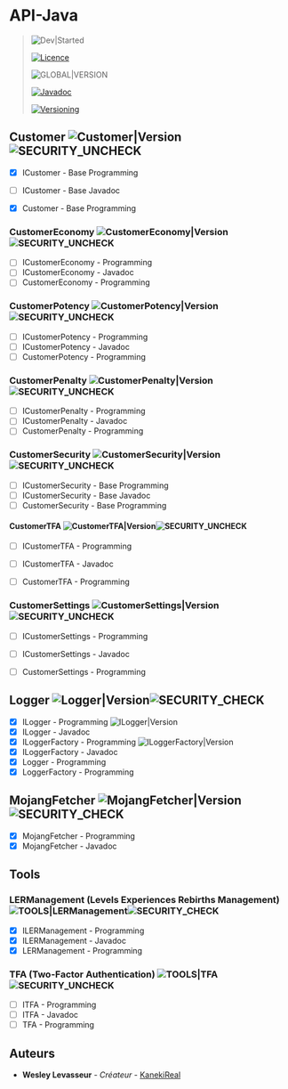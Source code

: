 [Javadoc]: https://img.shields.io/static/v1?label=Javadoc&message=View&style=for-the-badge&color=red
[Versioning]: https://img.shields.io/static/v1?label=Versioning&message=View&style=for-the-badge&color=ff69b4
[Licence]: https://img.shields.io/static/v1?label=Licence&message=CC-BY-NC-ND%204.0&style=for-the-badge&color=lightgrey
[Dev|Started]: https://img.shields.io/static/v1?label=Started&message=04-24-2021&style=for-the-badge&color=inactive

[SECURITY_CHECK]: https://img.shields.io/static/v1?label=Security&message=&check;&style=for-the-badge&color=light_green
[SECURITY_UNCHECK]: https://img.shields.io/static/v1?label=Security&message=&cross;&style=for-the-badge&color=red
[SECURITY_PENDING]: https://img.shields.io/static/v1?label=Security&message=&#9832;&style=for-the-badge&color=orange
[Customer|Version]: https://img.shields.io/static/v1?label=Version&message=Building...&style=for-the-badge&color=red
[CustomerEconomy|Version]: https://img.shields.io/static/v1?label=Version&message=Building...&style=for-the-badge&color=red
[CustomerPotency|Version]: https://img.shields.io/static/v1?label=Version&message=Building...&style=for-the-badge&color=red
[CustomerPenalty|Version]: https://img.shields.io/static/v1?label=Version&message=Building...&style=for-the-badge&color=red
[CustomerSecurity|Version]: https://img.shields.io/static/v1?label=Version&message=Building...&style=for-the-badge&color=red
[CustomerTFA|Version]: https://img.shields.io/static/v1?label=Version&message=Building...&style=for-the-badge&color=red
[CustomerSettings|Version]: https://img.shields.io/static/v1?label=Version&message=Building...&style=for-the-badge&color=red
[Logger|Version]: https://img.shields.io/static/v1?label=Version&message=1.1.0&style=for-the-badge&color=light_green
[ILogger|Version]: https://img.shields.io/static/v1?label=Version&message=1.1.0&style=for-the-badge&color=light_green
[ILoggerFactory|Version]: https://img.shields.io/static/v1?label=Version&message=1.1.0&style=for-the-badge&color=light_green
[MojangFetcher|Version]: https://img.shields.io/static/v1?label=Version&message=1.0.0&style=for-the-badge&color=light_green
[TOOLS|LERManagement]: https://img.shields.io/static/v1?label=Version&message=1.0.0&style=for-the-badge&color=light_green
[TOOLS|TFA]: https://img.shields.io/static/v1?label=Version&message=Building...&style=for-the-badge&color=red
[GLOBAL|Version]: https://img.shields.io/static/v1?label=Version&message=Building...&style=for-the-badge&color=red

# API-Java 

> ![Dev|Started][]
> 
> [ ![Licence][] ](https://github.com/Etsuko-Network/API-Java/blob/main/LICENCE)
> 
> ![GLOBAL|VERSION][]
> 
> [ ![Javadoc][] ](https://dev.etsuko-network.com/javadoc/api)
> 
> [ ![Versioning][] ](http://semver.org/)


## Customer ![Customer|Version][]![SECURITY_UNCHECK][]

- [x] ICustomer - Base Programming
- [ ] ICustomer - Base Javadoc
- [x] Customer - Base Programming


### CustomerEconomy ![CustomerEconomy|Version][]![SECURITY_UNCHECK][]

- [ ] ICustomerEconomy - Programming
- [ ] ICustomerEconomy - Javadoc
- [ ] CustomerEconomy - Programming

### CustomerPotency ![CustomerPotency|Version][]![SECURITY_UNCHECK][]

- [ ] ICustomerPotency - Programming
- [ ] ICustomerPotency - Javadoc
- [ ] CustomerPotency - Programming

### CustomerPenalty ![CustomerPenalty|Version][]![SECURITY_UNCHECK][]

- [ ] ICustomerPenalty - Programming
- [ ] ICustomerPenalty - Javadoc
- [ ] CustomerPenalty - Programming

### CustomerSecurity ![CustomerSecurity|Version][]![SECURITY_UNCHECK][]

- [ ] ICustomerSecurity - Base Programming
- [ ] ICustomerSecurity - Base Javadoc
- [ ] CustomerSecurity - Base Programming

#### CustomerTFA ![CustomerTFA|Version][]![SECURITY_UNCHECK][]

- [ ] ICustomerTFA - Programming
- [ ] ICustomerTFA - Javadoc
- [ ] CustomerTFA - Programming


### CustomerSettings ![CustomerSettings|Version][]![SECURITY_UNCHECK][]

- [ ] ICustomerSettings - Programming
- [ ] ICustomerSettings - Javadoc
- [ ] CustomerSettings - Programming


## Logger ![Logger|Version][]![SECURITY_CHECK][]

- [x] ILogger - Programming ![ILogger|Version][]
- [x] ILogger - Javadoc
- [x] ILoggerFactory - Programming ![ILoggerFactory|Version][]
- [x] ILoggerFactory - Javadoc
- [x] Logger - Programming
- [x] LoggerFactory - Programming

## MojangFetcher ![MojangFetcher|Version][]![SECURITY_CHECK][]

- [x] MojangFetcher - Programming
- [x] MojangFetcher - Javadoc

## Tools

### LERManagement (Levels Experiences Rebirths Management) ![TOOLS|LERManagement][]![SECURITY_CHECK][]
- [x] ILERManagement - Programming
- [x] ILERManagement - Javadoc
- [x] LERManagement - Programming

### TFA (Two-Factor Authentication) ![TOOLS|TFA][]![SECURITY_UNCHECK][]
- [ ] ITFA - Programming
- [ ] ITFA - Javadoc
- [ ] TFA - Programming

## Auteurs

* **Wesley Levasseur** - *Créateur* - [KanekiReal](https://github.com/kanekireal)
